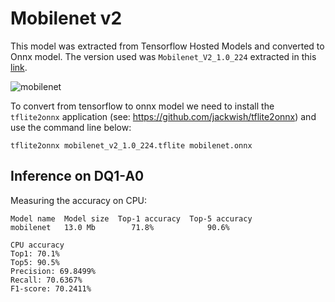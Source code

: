 # Mobilenet v2

This model was extracted from Tensorflow Hosted Models and converted to Onnx
model. The version used was `Mobilenet_V2_1.0_224` extracted in this
[link](https://www.tensorflow.org/lite/guide/hosted_models#floating_point_models).

![mobilenet](../images/mobilenet.png)

To convert from tensorflow to onnx model we need to install the `tflite2onnx`
application (see: https://github.com/jackwish/tflite2onnx) and use the command
line below:

```
tflite2onnx mobilenet_v2_1.0_224.tflite mobilenet.onnx
```

## Inference on DQ1-A0

Measuring the accuracy on CPU:

```
Model name	Model size	Top-1 accuracy	Top-5 accuracy
mobilenet	13.0 Mb	       71.8%	        90.6%

CPU accuracy
Top1: 70.1%
Top5: 90.5%
Precision: 69.8499%
Recall: 70.6367%
F1-score: 70.2411%
```
